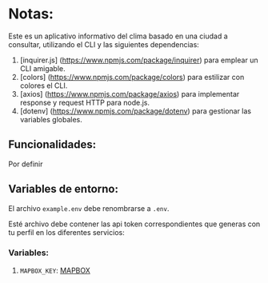 # Notas:

Este es un aplicativo informativo del clima basado en una ciudad a consultar, utilizando el CLI y las siguientes dependencias:

1. [inquirer.js] (https://www.npmjs.com/package/inquirer) para emplear un CLI amigable.
2. [colors] (https://www.npmjs.com/package/colors) para estilizar con colores el CLI.
3. [axios] (https://www.npmjs.com/package/axios) para implementar response y request HTTP para node.js.
4. [dotenv] (https://www.npmjs.com/package/dotenv) para gestionar las variables globales.

## Funcionalidades:

Por definir

## Variables de entorno:

El archivo `example.env` debe renombrarse a `.env`.

Esté archivo debe contener las api token correspondientes que generas con tu perfil en los diferentes servicios:

### Variables:

1. `MAPBOX_KEY`: [MAPBOX](https://www.mapbox.com)
